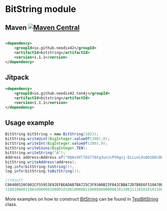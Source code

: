 # BitString module

## Maven [![Maven Central][maven-central-svg]][maven-central]

```xml

<dependency>
    <groupId>io.github.neodix42</groupId>
    <artifactId>bitstring</artifactId>
    <version>1.1.1</version>
</dependency>
```

## Jitpack

```xml
<dependency>
    <groupId>io.github.neodix42.ton4j</groupId>
    <artifactId>bitstring</artifactId>
    <version>1.1.1</version>
</dependency>
```

## Usage example

```java
BitString bitString = new BitString(1023);
bitString.writeUint(BigInteger.valueOf(200),8);
bitString.writeInt(BigInteger.valueOf(200),9);
bitString.writeCoins(BigInteger.TEN);
bitString.writeString("A");
Address address=Address.of("0QAs9VlT6S776tq3unJcP5Ogsj-ELLunLXuOb1EKcOQi4-QO");
bitString.writeAddress(address);
log.info(bitString.toString());
log.info(bitString.toBitString());

//result
C86408520C002CF55953E92EFBEADAB7BA725C3F93A0B23F842CBBA72D7B8E6F510A70E422E3
1100100001100100000010000101001000001100000000000010110011110101010110010101001111101001001011101111101111101010110110101011011110111010011100100101110000111111100100111010000010110010001111111000010000101100101110111010011100101101011110111000111001101111010100010000101001110000111001000010001011100011
```

More examples on how to construct [BitString](src/main/java/org/ton/ton4j/bitstring/BitString.java) can be
found in [TestBitString](../bitstring/src/test/java/org/ton/ton4j/bitstring/TestBitString.java) class.


[maven-central-svg]: https://img.shields.io/maven-central/v/io.github.neodix42/bitstring

[maven-central]: https://mvnrepository.com/artifact/io.github.neodix42/bitstring

[ton-svg]: https://img.shields.io/badge/Based%20on-TON-blue

[ton]: https://ton.org